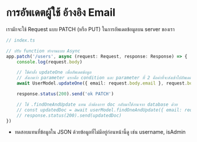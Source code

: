 # การอัพเดตผู้ใช้ อ้างอิง Email

เรามักจะใช้ Request แบบ PATCH (หรือ PUT) ในการอัพเดตข้อมูลบน server ของเรา

```ts
// index.ts

// ปรับ function ทำงานแบบ Async
app.patch('/users', async (request: Request, response: Response) => {
    console.log(request.body)

    // ใช้คำสั่ง updateOne เพื่ออัพเดตข้อมูล
    // สังเกตว่า parameter แรกคือ condition และ parameter ที่ 2 คือค่าที่จะส่งเข้าไปอัพเดต
    await UserModel.updateOne({ email: request.body.email }, request.body)

    response.status(200).send('ok PATCH')

    // ใช้ .findOneAndUpdate แทน ถ้าต้องการ doc กลับมาใช้งานจาก database ด้วย
    // const updatedDoc = await userModel.findOneAndUpdate({ email: request.body.email }, request.body)
    // response.status(200).send(updatedDoc)
})
```

- ทดสอบแทนที่ข้อมูลใน JSON ด้วยข้อมูลที่ไม่มีอยู่ก่อนหน้านี้ดู เช่น username, isAdmin